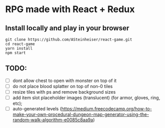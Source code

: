 # RPG made with React + Redux

## Install locally and play in your browser
```
git clone https://github.com/ASteinheiser/react-game.git
cd react-game
yarn install
npm start
```

## TODO:
- [ ] dont allow chest to open with monster on top of it
- [ ] do not place blood splatter on top of non-0 tiles
- [ ] resize tiles with ps and remove background sizes
- [ ] add item slot placeholder images (translucent) (for armor, gloves, ring, etc);
- [ ] auto-generated levels (https://medium.freecodecamp.org/how-to-make-your-own-procedural-dungeon-map-generator-using-the-random-walk-algorithm-e0085c8aa9a)
